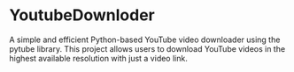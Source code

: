 # YoutubeDownloder
A simple and efficient Python-based YouTube video downloader using the pytube library. This project allows users to download YouTube videos in the highest available resolution with just a video link.
